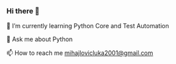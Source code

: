 ### Hi there 👋


🌱 I’m currently learning Python Core and Test Automation

💬 Ask me about Python

📫 How to reach me mihajlovicluka2001@gmail.com
